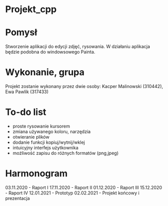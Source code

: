 # Projekt_cpp

# Pomysł
Stworzenie aplikacji do edycji zdjęć, rysowania. W działaniu aplikacja będzie podobna do windowsowego Painta.

# Wykonanie, grupa
Projekt zostanie wykonany przez dwie osoby: Kacper Malinowski (310442), Ewa Pawlik (317433)

# To-do list
- proste rysowanie kursorem
- zmiana używanego koloru, narzędzia
- otwieranie plików
- dodanie funkcji kopiuj/wytnij/wklej
- intuicyjny interfejs użytkownika
- możliwość zapisu do różnych formatów (png,jpeg)

# Harmonogram
03.11.2020 - Raport I
17.11.2020 - Raport II
01.12.2020 - Raport III
15.12.2020 - Raport IV
12.01.2021 - Prototyp
02.02.2021 - Projekt końcowy i prezentacja
